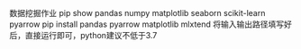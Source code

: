 数据挖掘作业
pip show pandas numpy matplotlib seaborn scikit-learn pyarrow
pip install pandas pyarrow matplotlib mlxtend
将输入输出路径填写好后，直接运行即可，python建议不低于3.7
